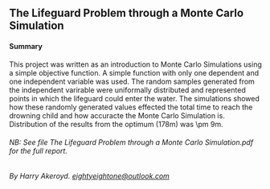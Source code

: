 ## The Lifeguard Problem through a Monte Carlo Simulation

#### Summary
This project was written as an introduction to Monte Carlo Simulations using a simple objective function. A simple function with only one dependent and one independent variable was used. The random samples generated from the independent varirable were uniformally distributed and represented points in which the lifeguard could enter the water. The simulations showed how these randomly generated values effected the total time to reach the drowning child and how accuracte the Monte Carlo Simulation is. Distribution of the results from the optimum (178m) was \pm 9m.

###### *NB*: See file *The Lifeguard Problem through a Monte Carlo Simulation.pdf* for the full report.
###### By Harry Akeroyd. eightyeightone@outlook.com
